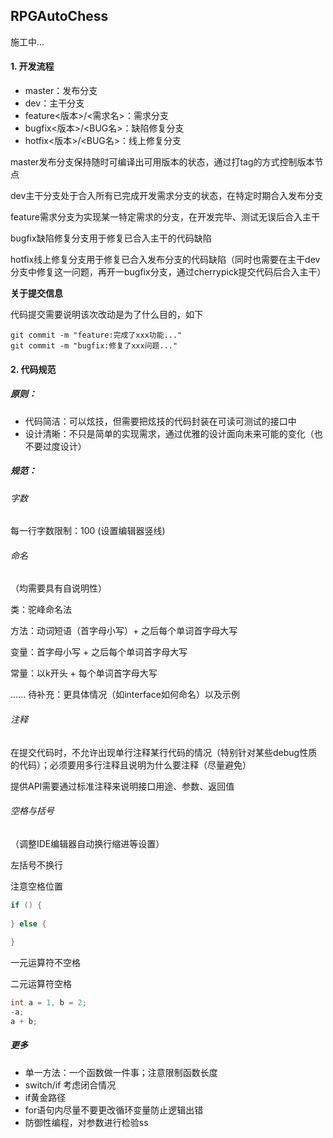 ## RPGAutoChess



施工中...



#### 1. 开发流程

- master：发布分支
- dev：主干分支
- feature\<版本\>/\<需求名\>：需求分支
- bugfix\<版本\>/\<BUG名\>：缺陷修复分支
- hotfix\<版本>/\<BUG名>：线上修复分支

master发布分支保持随时可编译出可用版本的状态，通过打tag的方式控制版本节点

dev主干分支处于合入所有已完成开发需求分支的状态，在特定时期合入发布分支

feature需求分支为实现某一特定需求的分支，在开发完毕、测试无误后合入主干

bugfix缺陷修复分支用于修复已合入主干的代码缺陷

hotfix线上修复分支用于修复已合入发布分支的代码缺陷（同时也需要在主干dev分支中修复这一问题，再开一bugfix分支，通过cherrypick提交代码后合入主干）

**关于提交信息**

代码提交需要说明该次改动是为了什么目的，如下

```shell
git commit -m "feature:完成了xxx功能..."
git commit -m "bugfix:修复了xxx问题..."
```



#### 2. 代码规范

##### 原则：

+ 代码简洁：可以炫技，但需要把炫技的代码封装在可读可测试的接口中
+ 设计清晰：不只是简单的实现需求，通过优雅的设计面向未来可能的变化（也不要过度设计）

##### 规范：

###### 字数

每一行字数限制：100 (设置编辑器竖线)

###### 命名 

（均需要具有自说明性）

类：驼峰命名法

方法：动词短语（首字母小写）+ 之后每个单词首字母大写

变量：首字母小写 + 之后每个单词首字母大写

常量：以k开头 + 每个单词首字母大写

   ...... 待补充：更具体情况（如interface如何命名）以及示例

###### 注释

在提交代码时，不允许出现单行注释某行代码的情况（特别针对某些debug性质的代码）；必须要用多行注释且说明为什么要注释（尽量避免）

提供API需要通过标准注释来说明接口用途、参数、返回值

###### 空格与括号

（调整IDE编辑器自动换行缩进等设置）

左括号不换行

注意空格位置

```c++
if () {
  
} else {
  
}
```

一元运算符不空格

二元运算符空格

```c++
int a = 1, b = 2;
-a;
a + b;
```

##### 更多

+ 单一方法：一个函数做一件事；注意限制函数长度
+ switch/if 考虑闭合情况
+ if黄金路径
+ for语句内尽量不要更改循环变量防止逻辑出错
+ 防御性编程，对参数进行检验ss